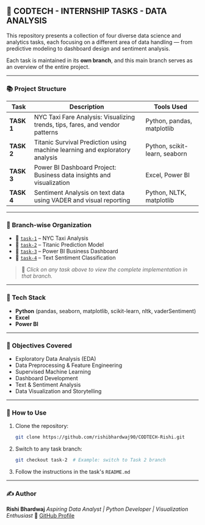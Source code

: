 ## 💼 CODTECH - INTERNSHIP TASKS - DATA ANALYSIS

This repository presents a collection of four diverse data science and analytics tasks, each focusing on a different area of data handling — from predictive modeling to dashboard design and sentiment analysis.

Each task is maintained in its **own branch**, and this main branch serves as an overview of the entire project.

---

### 📚 Project Structure

| Task       | Description                                                                  | Tools Used                    |
| ---------- | ---------------------------------------------------------------------------- | ----------------------------- |
| **TASK 1** | NYC Taxi Fare Analysis: Visualizing trends, tips, fares, and vendor patterns | Python, pandas, matplotlib    |
| **TASK 2** | Titanic Survival Prediction using machine learning and exploratory analysis  | Python, scikit-learn, seaborn |
| **TASK 3** | Power BI Dashboard Project: Business data insights and visualization         | Excel, Power BI               |
| **TASK 4** | Sentiment Analysis on text data using VADER and visual reporting             | Python, NLTK, matplotlib      |

---

### 🔀 Branch-wise Organization

* 🔁 [`task-1`](https://github.com/rishibhardwaj90/CODTECH-Rishi/tree/Task-1) – NYC Taxi Analysis
* 🔁 [`task-2`](https://github.com/rishibhardwaj90/CODTECH-Rishi/tree/Task-2) – Titanic Prediction Model
* 🔁 [`task-3`](https://github.com/rishibhardwaj90/CODTECH-Rishi/tree/Task-3) – Power BI Business Dashboard
* 🔁 [`task-4`](https://github.com/rishibhardwaj90/CODTECH-Rishi/tree/Task-4) – Text Sentiment Classification

> 📌 *Click on any task above to view the complete implementation in that branch.*

---

### 🔧 Tech Stack

* **Python** (pandas, seaborn, matplotlib, scikit-learn, nltk, vaderSentiment)
* **Excel**
* **Power BI**

---

### 🧠 Objectives Covered

* Exploratory Data Analysis (EDA)
* Data Preprocessing & Feature Engineering
* Supervised Machine Learning
* Dashboard Development
* Text & Sentiment Analysis
* Data Visualization and Storytelling

---

### 🤝 How to Use

1. Clone the repository:

   ```bash
   git clone https://github.com/rishibhardwaj90/CODTECH-Rishi.git
   ```
2. Switch to any task branch:

   ```bash
   git checkout task-2  # Example: switch to Task 2 branch
   ```
3. Follow the instructions in the task's `README.md`

---

### ✍️ Author

**Rishi Bhardwaj**
*Aspiring Data Analyst | Python Developer | Visualization Enthusiast*
🔗 [GitHub Profile](https://github.com/rishibhardwaj90)
